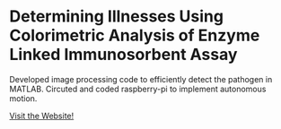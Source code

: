# Determining Illnesses Using Colorimetric Analysis of Enzyme Linked Immunosorbent Assay
Developed image processing code to efficiently detect the pathogen in MATLAB. 
Circuted and coded raspberry-pi to implement autonomous motion. 

[Visit the Website!](https://vsinghai.github.io/viral-x/)
